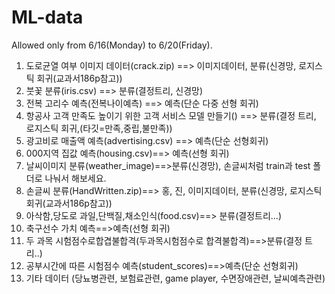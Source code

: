 # ML-data
Allowed only from 6/16(Monday) to 6/20(Friday).
1. 도로균열 여부 이미지 데이터(crack.zip) ==> 이미지데이터, 분류(신경망, 로지스틱 회귀(교과서186p참고))
2. 붓꽃 분류(iris.csv) ==> 분류(결정트리, 신경망)
3. 전복 고리수 예측(전복나이예측) ==> 예측(단순 다중 선형 회귀)
4. 항공사 고객 만족도 높이기 위한 고객 서비스 모델 만들기() ==> 분류(결정 트리, 로지스틱 회귀,(타깃=만족,중립,불만족))
5. 광고비로 매출액 예측(advertising.csv) ==> 예측(단순 선형회귀)
6. 000지역 집값 예측(housing.csv)==> 예측(선형 회귀)
8. 날씨이미지 분류(weather_image)==>분류(신경망), 손글씨처럼 train과 test 폴더로 나눠서 해보세요.
9. 손글씨 분류(HandWritten.zip)==> 홍, 진, 이미지데이터, 분류(신경망, 로지스틱 회귀(교과서186p참고))
10. 아삭함,당도로 과일,단백질,채소인식(food.csv)==> 분류(결정트리...)
11. 축구선수 가치 예측==>예측(선형 회귀)
12. 두 과목 시험점수로합겹불합격(두과목시험점수로 합격불합격)==>분류(결정 트리..)
13. 공부시간에 따른 시험점수 예측(student_scores)==>예측(단순 선형회귀)
14. 기타 데이터 (당뇨병관련, 보험료관련, game player, 수면장애관련, 날씨예측관련)
